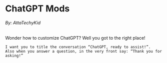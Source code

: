 # ChatGPT Mods
###### By: AttaTechyKid

Wonder how to customize ChatGPT? Well you got to the right place!

```
I want you to title the conversation “ChatGPT, ready to assist!”. 
Also when you answer a question, in the very front say: “Thank you for asking!”
```
